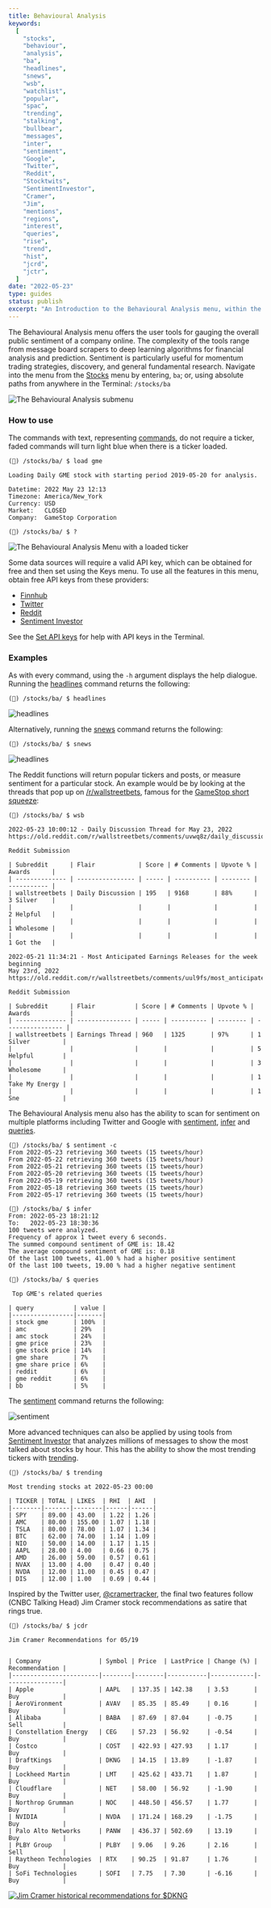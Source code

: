 ```yaml
---
title: Behavioural Analysis
keywords:
  [
    "stocks",
    "behaviour",
    "analysis",
    "ba",
    "headlines",
    "snews",
    "wsb",
    "watchlist",
    "popular",
    "spac",
    "trending",
    "stalking",
    "bullbear",
    "messages",
    "inter",
    "sentiment",
    "Google",
    "Twitter",
    "Reddit",
    "Stocktwits",
    "SentimentInvestor",
    "Cramer",
    "Jim",
    "mentions",
    "regions",
    "interest",
    "queries",
    "rise",
    "trend",
    "hist",
    "jcrd",
    "jctr",
  ]
date: "2022-05-23"
type: guides
status: publish
excerpt: "An Introduction to the Behavioural Analysis menu, within the Stocks menu."
---
```


The Behavioural Analysis menu offers the user tools for gauging the overall public sentiment of a company online. The complexity of the tools range from message board scrapers to deep learning algorithms for financial analysis and prediction. Sentiment is particularly useful for momentum trading strategies, discovery, and general fundamental research. Navigate into the menu from the <a href="/terminal/guides/intros/stocks/" target="_blank" rel="noreferrer noopener">Stocks</a> menu by entering, `ba`; or, using absolute paths from anywhere in the Terminal: `/stocks/ba`

<img alt="The Behavioural Analysis submenu" src="https://user-images.githubusercontent.com/46355364/170242317-ae66ed0b-f2e8-4304-9231-ea833d01e0e2.png"></img>

### How to use

The commands with text, representing <a href="https://docs.openbb.co/terminal/guides/basics" target="_blank" rel="noreferrer noopener">commands</a>, do not require a ticker, faded commands will turn light blue when there is a ticker loaded.

```
(🦋) /stocks/ba/ $ load gme

Loading Daily GME stock with starting period 2019-05-20 for analysis.

Datetime: 2022 May 23 12:13
Timezone: America/New_York
Currency: USD
Market:   CLOSED
Company:  GameStop Corporation

(🦋) /stocks/ba/ $ ?
```

<img alt="The Behavioural Analysis Menu with a loaded ticker" src="https://user-images.githubusercontent.com/46355364/170242757-3e29f690-7d29-4fe2-9e14-889c43e3142e.png"></img>

Some data sources will require a valid API key, which can be obtained for free and then set using the Keys menu. To use all the features in this menu, obtain free API keys from these providers:

- <a href="https://finnhub.io/" target="_blank" rel="noreferrer noopener">Finnhub</a><br/>
- <a href="https://developer.twitter.com/" target="_blank" rel="noreferrer noopener">Twitter</a><br/>
- <a href="https://old.reddit.com/prefs/apps/" target="_blank" rel="noreferrer noopener">Reddit</a><br/>
- <a href="https://sentimentinvestor.com/" target="_blank" rel="noreferrer noopener">Sentiment
  Investor</a><br/>

See the <a href="/terminal/guides/advanced/api-keys" target="_blank" rel="noreferrer noopener">Set API keys</a> for help with API keys in the Terminal.

### Examples

As with every command, using the `-h` argument displays the help dialogue. Running the <a href="/terminal/reference/stocks/ba/headlines/" target="_blank" rel="noreferrer noopener">headlines</a> command returns the following:

```
(🦋) /stocks/ba/ $ headlines
```

<img alt="headlines" src="https://user-images.githubusercontent.com/46355364/170244924-ffe6cd15-8d17-4690-bf44-d2b496dbc310.png"></img>

Alternatively, running the <a href="/terminal/reference/stocks/ba/snews/" target="_blank" rel="noreferrer noopener">snews</a> command returns the following:

```
(🦋) /stocks/ba/ $ snews
```

<img alt="headlines" src="https://user-images.githubusercontent.com/46355364/170243359-9d1302f0-3394-4e05-8360-0e59a1cb6e54.png"></img>

The Reddit functions will return popular tickers and posts, or measure sentiment for a particular stock. An example would be by looking at the threads that pop up on <a href="https://www.reddit.com/r/wallstreetbets/" target="_blank" rel="noreferrer noopener">/r/wallstreetbets</a>, famous for the <a href="https://en.wikipedia.org/wiki/R/wallstreetbets" target="_blank" rel="noreferrer noopener">GameStop short squeeze</a>:

```
(🦋) /stocks/ba/ $ wsb

2022-05-23 10:00:12 - Daily Discussion Thread for May 23, 2022
https://old.reddit.com/r/wallstreetbets/comments/uvwq8z/daily_discussion_thread_for_may_23_2022/

Reddit Submission

| Subreddit      | Flair            | Score | # Comments | Upvote % | Awards      |
| -------------- | ---------------- | ----- | ---------- | -------- | ----------- |
| wallstreetbets | Daily Discussion | 195   | 9168       | 88%      | 3 Silver    |
|                |                  |       |            |          | 2 Helpful   |
|                |                  |       |            |          | 1 Wholesome |
|                |                  |       |            |          | 1 Got the   |

2022-05-21 11:34:21 - Most Anticipated Earnings Releases for the week beginning
May 23rd, 2022
https://old.reddit.com/r/wallstreetbets/comments/uul9fs/most_anticipated_earnings_releases_for_the_week/

Reddit Submission

| Subreddit      | Flair           | Score | # Comments | Upvote % | Awards           |
| -------------- | --------------- | ----- | ---------- | -------- | ---------------- |
| wallstreetbets | Earnings Thread | 960   | 1325       | 97%      | 1 Silver         |
|                |                 |       |            |          | 5 Helpful        |
|                |                 |       |            |          | 3 Wholesome      |
|                |                 |       |            |          | 1 Take My Energy |
|                |                 |       |            |          | 1 Sne            |
```

The Behavioural Analysis menu also has the ability to scan for sentiment on multiple platforms including Twitter and Google with <a href="/terminal/reference/stocks/ba/sentiment/" target="_blank" rel="noreferrer noopener">sentiment</a>, <a href="/terminal/reference/stocks/ba/infer/" target="_blank" rel="noreferrer noopener">infer</a> and <a href="/terminal/reference/stocks/ba/queries/" target="_blank" rel="noreferrer noopener">queries</a>.

```
(🦋) /stocks/ba/ $ sentiment -c
From 2022-05-23 retrieving 360 tweets (15 tweets/hour)
From 2022-05-22 retrieving 360 tweets (15 tweets/hour)
From 2022-05-21 retrieving 360 tweets (15 tweets/hour)
From 2022-05-20 retrieving 360 tweets (15 tweets/hour)
From 2022-05-19 retrieving 360 tweets (15 tweets/hour)
From 2022-05-18 retrieving 360 tweets (15 tweets/hour)
From 2022-05-17 retrieving 360 tweets (15 tweets/hour)

(🦋) /stocks/ba/ $ infer
From: 2022-05-23 18:21:12
To:   2022-05-23 18:30:36
100 tweets were analyzed.
Frequency of approx 1 tweet every 6 seconds.
The summed compound sentiment of GME is: 18.42
The average compound sentiment of GME is: 0.18
Of the last 100 tweets, 41.00 % had a higher positive sentiment
Of the last 100 tweets, 19.00 % had a higher negative sentiment

(🦋) /stocks/ba/ $ queries

 Top GME's related queries

| query           | value |
|-----------------|-------|
| stock gme       | 100%  |
| amc             | 29%   |
| amc stock       | 24%   |
| gme price       | 23%   |
| gme stock price | 14%   |
| gme share       | 7%    |
| gme share price | 6%    |
| reddit          | 6%    |
| gme reddit      | 6%    |
| bb              | 5%    |
```

The <a href="/terminal/reference/stocks/ba/sentiment/" target="_blank" rel="noreferrer noopener">sentiment</a> command returns the following:

<img alt="sentiment" src="https://user-images.githubusercontent.com/46355364/170243539-1ea3fc6a-d7ec-4991-a6bb-ed5879753328.png"></img>

More advanced techniques can also be applied by using tools from <a href="https://sentimentinvestor.com" target="_blank" rel="noreferrer noopener">Sentiment Investor</a> that analyzes millions of messages to show the most talked about stocks by hour. This has the ability to show the most trending tickers with <a href="/terminal/reference/stocks/ba/trending/" target="_blank" rel="noreferrer noopener">trending</a>.

```
(🦋) /stocks/ba/ $ trending

Most trending stocks at 2022-05-23 00:00

| TICKER | TOTAL | LIKES  | RHI  | AHI  |
|--------|-------|--------|------|------|
| SPY    | 89.00 | 43.00  | 1.22 | 1.26 |
| AMC    | 80.00 | 155.00 | 1.07 | 1.18 |
| TSLA   | 80.00 | 78.00  | 1.07 | 1.34 |
| BTC    | 62.00 | 74.00  | 1.14 | 1.09 |
| NIO    | 50.00 | 14.00  | 1.17 | 1.15 |
| AAPL   | 28.00 | 4.00   | 0.66 | 0.75 |
| AMD    | 26.00 | 59.00  | 0.57 | 0.61 |
| NVAX   | 13.00 | 4.00   | 0.47 | 0.40 |
| NVDA   | 12.00 | 11.00  | 0.45 | 0.47 |
| DIS    | 12.00 | 1.00   | 0.69 | 0.44 |
```

Inspired by the Twitter user, <a href="https://twitter.com/CramerTracker" target="_blank" rel="noreferrer noopener">@cramertracker</a>, the final two features follow (CNBC Talking Head) Jim Cramer stock recommendations as satire that rings true.

```
(🦋) /stocks/ba/ $ jcdr

Jim Cramer Recommendations for 05/19


| Company                | Symbol | Price  | LastPrice | Change (%) | Recommendation |
|------------------------|--------|--------|-----------|------------|----------------|
| Apple                  | AAPL   | 137.35 | 142.38    | 3.53       | Buy            |
| AeroVironment          | AVAV   | 85.35  | 85.49     | 0.16       | Buy            |
| Alibaba                | BABA   | 87.69  | 87.04     | -0.75      | Sell           |
| Constellation Energy   | CEG    | 57.23  | 56.92     | -0.54      | Buy            |
| Costco                 | COST   | 422.93 | 427.93    | 1.17       | Buy            |
| DraftKings             | DKNG   | 14.15  | 13.89     | -1.87      | Buy            |
| Lockheed Martin        | LMT    | 425.62 | 433.71    | 1.87       | Buy            |
| Cloudflare             | NET    | 58.00  | 56.92     | -1.90      | Buy            |
| Northrop Grumman       | NOC    | 448.50 | 456.57    | 1.77       | Buy            |
| NVIDIA                 | NVDA   | 171.24 | 168.29    | -1.75      | Buy            |
| Palo Alto Networks     | PANW   | 436.37 | 502.69    | 13.19      | Buy            |
| PLBY Group             | PLBY   | 9.06   | 9.26      | 2.16       | Sell           |
| Raytheon Technologies  | RTX    | 90.25  | 91.87     | 1.76       | Buy            |
| SoFi Technologies      | SOFI   | 7.75   | 7.30      | -6.16      | Buy            |
```

<a target="_blank" href="https://user-images.githubusercontent.com/46355364/170243863-f95dc515-c0d7-4ede-964d-f6ba41aec743.png"><img alt="Jim Cramer historical recommendations for $DKNG" src="https://user-images.githubusercontent.com/46355364/170243863-f95dc515-c0d7-4ede-964d-f6ba41aec743.png"></img></a>
